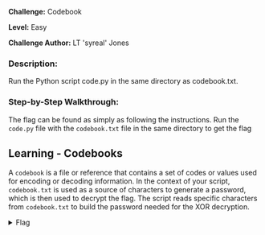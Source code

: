 **Challenge:** Codebook

**Level:** Easy

**Challenge Author:** LT 'syreal' Jones

### Description: 
Run the Python script code.py in the same directory as codebook.txt.

### Step-by-Step Walkthrough:
The flag can be found as simply as following the instructions. Run the `code.py` file with the `codebook.txt` file in the same directory to get the flag

## Learning - Codebooks
A `codebook` is a file or reference that contains a set of codes or values used for encoding or decoding information. In the context of your script, `codebook.txt` is used as a source of characters to generate a password, which is then used to decrypt the flag. The script reads specific characters from `codebook.txt` to build the password needed for the XOR decryption.


<details><summary>Flag</summary>
    <pre>
    picoCTF{c0d3b00k_455157_197a982c}
    </pre>
   </details>